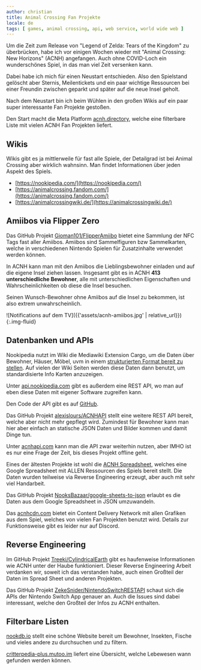 ```yaml
---
author: christian
title: Animal Crossing Fan Projekte
locale: de
tags: [ games, animal crossing, api, web service, world wide web ]
---
```


Um die Zeit zum Release von "Legend of Zelda: Tears of the Kingdom" zu überbrücken, habe ich vor
einigen Wochen wieder mit "Animal Crossing: New Horizons" (ACNH) angefangen. Auch ohne COVID-Loch ein
wunderschönes Spiel, in das man viel Zeit versenken kann.

[flipperamiibo]: https://github.com/Gioman101/FlipperAmiibo
[acnhapi]: https://github.com/alexislours/ACNHAPI
[acnhapiapi]: https://acnhapi.com/
[npapi]: https://api.nookipedia.com/
[npapigh]: https://github.com/Nookipedia/nookipedia-api
[npdev]: https://nookipedia.com/wiki/Nookipedia:Development
[sheet]: https://nookipedia.com/wiki/Community:ACNH_Spreadsheet
[sheetjson]: https://github.com/NooksBazaar/google-sheets-to-json
[reversefrontend]: https://github.com/Treeki/CylindricalEarth
[reversebackend]: https://github.com/ZekeSnider/NintendoSwitchRESTAPI
[cdn]: https://acnhcdn.com/

Dabei habe ich mich für einen Neustart entschieden. Also den Spielstand gelöscht aber Sternis,
Meilentickets und ein paar wichtige Ressourcen bei einer Freundin zwischen geparkt und später auf
die neue Insel geholt.

Nach dem Neustart bin ich beim Wühlen in den großen Wikis auf ein paar super interessante Fan
Projekte gestoßen.

Den Start macht die Meta Platform [acnh.directory](https://acnh.directory/), welche
eine filterbare Liste mit vielen ACNH Fan Projekten liefert.

## Wikis

Wikis gibt es ja mittlerweile für fast alle Spiele, der Detailgrad ist bei Animal Crossing aber
wirklich wahnsinn. Man findet Informationen über jeden Aspekt des Spiels.

- [https://nookipedia.com/](https://nookipedia.com/)
- [https://animalcrossing.fandom.com/](https://animalcrossing.fandom.com/)
- [https://animalcrossingwiki.de/](https://animalcrossingwiki.de/)

## Amiibos via Flipper Zero

Das GitHub Projekt [Gioman101/FlipperAmiibo][flipperamiibo] bietet eine Sammlung der NFC Tags
fast aller Amiibos. Amiibos sind Sammelfiguren bzw Sammelkarten, welche in verschiedenen Nintendo Spielen
für Zusatzinhalte verwendet werden können. 

In ACNH kann man mit den Amiibos die Lieblingsbewohner einladen und auf die eigene Insel 
ziehen lassen. Insgesamt gibt es in ACNH **413 unterschiedliche Bewohner**, alle mit unterschiedlichen
Eigenschaften und Wahrscheinlichkeiten ob diese die Insel besuchen. 

Seinen Wunsch-Bewohner ohne Amiibos auf die Insel zu bekommen, ist also extrem unwahrscheinlich.

![Notifications auf dem TV]({{'assets/acnh-amiibos.jpg' | relative_url}}){:.img-fluid}

## Datenbanken und APIs

Nookipedia nutzt im Wiki die Mediawiki Extension Cargo, um die Daten über Bewohner, Häuser, 
Möbel, uvm in einem [strukturierten Format bereit zu stellen][npdev]. Auf vielen der Wiki Seiten werden
diese Daten dann benutzt, um standardisierte Info Karten anzuzeigen.

Unter [api.nookipedia.com][npapi] gibt es außerdem eine REST API, wo man auf eben diese Daten
mit eigener Software zugreifen kann.

Den Code der API gibt es auf [GitHub][npapigh].

Das GitHub Projekt [alexislours/ACNHAPI][acnhapi] stellt eine weitere REST API bereit, welche aber
nicht mehr gepflegt wird. Zumindest für Bewohner kann man hier aber einfach an statische JSON Daten
und Bilder kommen und damit Dinge tun.

Unter [acnhapi.com][acnhapiapi] kann man die API zwar weiterhin nutzen, aber IMHO ist es nur eine
Frage der Zeit, bis dieses Projekt offline geht.

Eines der ältesten Projekte ist wohl die [ACNH Spreadsheet][sheet], welches eine Google Spreadsheet
mit ALLEN Ressourcen des Spiels bereit stellt. Die Daten wurden teilweise via Reverse Engineering
erzeugt, aber auch mit sehr viel Handarbeit.

Das GitHub Projekt [NooksBazaar/google-sheets-to-json][sheetjson] erlaubt es die Daten aus dem 
Google Spreadsheet in JSON umzuwandeln.

Das [acnhcdn.com][cdn] bietet ein Content Delivery Network mit allen Grafiken aus dem Spiel,
welches von vielen Fan Projekten benutzt wird. Details zur Funktionsweise gibt es leider nur auf
Discord.

## Reverse Engineering

Im GitHub Projekt [Treeki/CylindricalEarth][reversefrontend] gibt es haufenweise Informationen
wie ACNH unter der Haube funktioniert. Dieser Reverse Engineering Arbeit verdanken wir, soweit
ich das verstanden habe, auch einen Großteil der Daten im Spread Sheet und anderen Projekten.

Das GitHub Projekt [ZekeSnider/NintendoSwitchRESTAPI][reversebackend] schaut sich die APIs der
Nintendo Switch App genauer an. Auch die Issues sind dabei interessant, welche den Großteil
der Infos zu ACNH enthalten.

## Filterbare Listen

[nookdb.io](https://nookdb.io/) stellt eine schöne Website bereit um Bewohner, Insekten, Fische 
und vieles andere zu durchsuchen und zu filtern.

[critterpedia-plus.mutoo.im](https://critterpedia-plus.mutoo.im/) liefert eine Übersicht, welche 
Lebewesen wann gefunden werden können.
